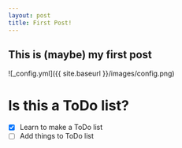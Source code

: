 ```yaml
---
layout: post
title: First Post!
---
```


## This is (maybe) my first post

![_config.yml]({{ site.baseurl }}/images/config.png)

# Is this a ToDo list?
- [x] Learn to make a ToDo list
- [ ] Add things to ToDo list
